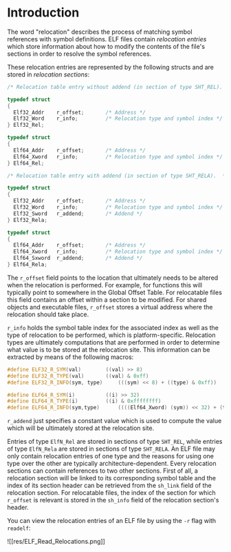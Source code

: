 # Introduction

The word "relocation" describes the process of matching symbol references with symbol definitions. ELF files contain *relocation entries* which store information about how to modify the contents of the file's sections in order to resolve the symbol references.

These relocation entries are represented by the following structs and are stored in *relocation sections*:

```cpp
/* Relocation table entry without addend (in section of type SHT_REL).  */

typedef struct
{
  Elf32_Addr	r_offset;		/* Address */
  Elf32_Word	r_info;			/* Relocation type and symbol index */
} Elf32_Rel;

typedef struct
{
  Elf64_Addr	r_offset;		/* Address */
  Elf64_Xword	r_info;			/* Relocation type and symbol index */
} Elf64_Rel;

/* Relocation table entry with addend (in section of type SHT_RELA).  */

typedef struct
{
  Elf32_Addr	r_offset;		/* Address */
  Elf32_Word	r_info;			/* Relocation type and symbol index */
  Elf32_Sword	r_addend;		/* Addend */
} Elf32_Rela;

typedef struct
{
  Elf64_Addr	r_offset;		/* Address */
  Elf64_Xword	r_info;			/* Relocation type and symbol index */
  Elf64_Sxword	r_addend;		/* Addend */
} Elf64_Rela;
```

The `r_offset` field points to the location that ultimately needs to be altered when the relocation is performed. For example, for functions this will typically point to somewhere in the Global Offset Table. For relocatable files this field contains an offset within a section to be modified. For shared objects and executable files, `r_offset` stores a virtual address where the relocation should take place.

`r_info` holds the symbol table index for the associated index as well as the type of relocation to be performed, which is platform-specific. Relocation types are ultimately computations that are performed in order to determine what value is to be stored at the relocation site. This information can be extracted by means of the following macros:

```cpp
#define ELF32_R_SYM(val)		((val) >> 8)
#define ELF32_R_TYPE(val)		((val) & 0xff)
#define ELF32_R_INFO(sym, type)		(((sym) << 8) + ((type) & 0xff))

#define ELF64_R_SYM(i)			((i) >> 32)
#define ELF64_R_TYPE(i)			((i) & 0xffffffff)
#define ELF64_R_INFO(sym,type)		((((Elf64_Xword) (sym)) << 32) + (type))
```

`r_addend` just specifies a constant value which is used to compute the value which will be ultimately stored at the relocation site.

Entries of type `ElfN_Rel` are stored in sections of type `SHT_REL`, while entries of type `ElfN_Rela` are stored in sections of type `SHT_RELA`. An ELF file may only contain relocation entries of one type and the reasons for using one type over the other are typically architecture-dependent. Every relocation sections can contain references to two other sections. First of all, a relocation section will be linked to its corresponding symbol table and the index of its section header can be retrieved from the `sh_link` field of the relocation section. For relocatable files, the index of the section for which `r_offset` is relevant is stored in the `sh_info` field of the relocation section's header.

You can view the relocation entries of an ELF file by using the `-r` flag with `readelf`:

![[res/ELF_Read_Relocations.png]]